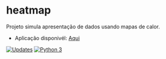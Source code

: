 # heatmap

Projeto simula apresentação de dados usando mapas de calor.

* Aplicação disponivél: [Aqui](https://heatmap-django.herokuapp.com/)


[![Updates](https://pyup.io/repos/github/Jaquelinesa82/heatmap/shield.svg)](https://pyup.io/repos/github/Jaquelinesa82/heatmap/)
[![Python 3](https://pyup.io/repos/github/Jaquelinesa82/heatmap/python-3-shield.svg)](https://pyup.io/repos/github/Jaquelinesa82/heatmap/)

